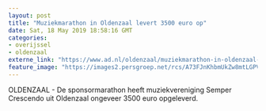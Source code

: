 ```yaml
---
layout: post
title: "Muziekmarathon in Oldenzaal levert 3500 euro op"
date: Sat, 18 May 2019 18:58:16 GMT
categories: 
- overijssel 
- oldenzaal 
externe_link: "https://www.ad.nl/oldenzaal/muziekmarathon-in-oldenzaal-levert-3500-euro-op~a2b2d570/"
feature_image: "https://images2.persgroep.net/rcs/A73FJnKhbmUkZw8mtLGPVPtbKqY/diocontent/148694123/_fitwidth/400/?appId=21791a8992982cd8da851550a453bd7f&quality=0.7"
---
```


OLDENZAAL - De sponsormarathon heeft muziekvereniging Semper Crescendo uit Oldenzaal ongeveer 3500 euro opgeleverd.
